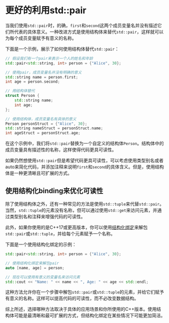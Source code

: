 # 更好的利用std::pair

当我们使用`std::pair`时，的确，`first`和`second`这两个成员变量名并没有描述它们所代表的具体意义。一种改进方式是使用结构体来替代`std::pair`，这样就可以为每个成员变量赋予有意义的名称。

下面是一个示例，展示了如何使用结构体替代`std::pair`：

```cpp
// 假设我们有一个pair来表示一个人的姓名和年龄
std::pair<std::string, int> person = {"Alice", 30};

// 使用pair，成员变量名并没有明确的意义
std::string name = person.first;
int age = person.second;

// 用结构体替代
struct Person {
    std::string name;
    int age;
};

// 使用结构体，成员变量名有具体的意义
Person personStruct = {"Alice", 30};
std::string nameStruct = personStruct.name;
int ageStruct = personStruct.age;
```

在这个示例中，我们将`std::pair`替换为一个自定义的结构体`Person`。结构体中的成员变量具有描述性的名称，这样使得代码更具可读性。

如果仍然想使用`std::pair`但是希望代码更具可读性，可以考虑使用类型别名或者auto来简化代码，并添加注释来说明`first`和`second`的具体含义。但是，使用结构体是一种更清晰且可扩展的方式。

## 使用结构化binding来优化可读性

除了使用结构体之外，还有一种常见的方法是使用`std::tuple`来代替`std::pair`。当然，`std::tuple`的元素没有名称，但可以通过使用`std::get`来访问元素，并通过类型别名和注释来增强代码的可读性。

此外，如果你使用的是C++17或更高版本，你可以使用[结构化绑定](https://en.cppreference.com/w/cpp/language/structured_binding)来解包`std::pair`或`std::tuple`，并给每个元素赋予一个名称。

下面是一个使用结构化绑定的示例：

```cpp
std::pair<std::string, int> person = {"Alice", 30};

// 使用结构化绑定来解包pair
auto [name, age] = person;

// 现在可以使用有意义的变量名来访问元素
std::cout << "Name: " << name << ", Age: " << age << std::endl;
```

这种方法允许你在一个步骤中解包`std::pair`或`std::tuple`的元素，并给它们赋予有意义的名称。这样可以提高代码的可读性，而不必改变数据结构。

综上所述，选择哪种方法取决于具体的应用场景和你所使用的C++版本。使用结构体可能是最清晰和最可扩展的方式，但结构化绑定在某些情况下可能更加简洁。
